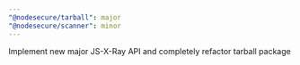 ```yaml
---
"@nodesecure/tarball": major
"@nodesecure/scanner": minor
---
```


Implement new major JS-X-Ray API and completely refactor tarball package
